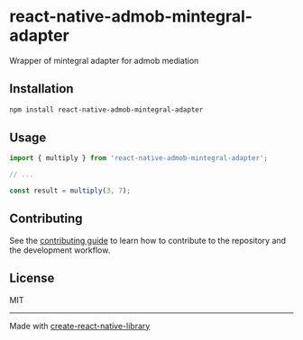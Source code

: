 # react-native-admob-mintegral-adapter

Wrapper of mintegral adapter for admob mediation

## Installation

```sh
npm install react-native-admob-mintegral-adapter
```

## Usage


```js
import { multiply } from 'react-native-admob-mintegral-adapter';

// ...

const result = multiply(3, 7);
```


## Contributing

See the [contributing guide](CONTRIBUTING.md) to learn how to contribute to the repository and the development workflow.

## License

MIT

---

Made with [create-react-native-library](https://github.com/callstack/react-native-builder-bob)

